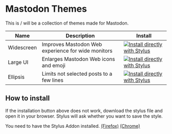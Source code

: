 # Mastodon Themes

This is / will be a collection of themes made for Mastodon.

| Name       | Description                                        | Install                                                 |
| ---------- | -------------------------------------------------- | ------------------------------------------------------- |
| Widescreen | Improves Mastodon Web experience for wide monitors | [![Install directly with Stylus]][widescreen.user.styl] |
| Large UI   | Enlarges Mastodon Web icons and emoji              | [![Install directly with Stylus]][large-ui.user.styl]   |
| Ellipsis   | Limits not selected posts to a few lines           | [![Install directly with Stylus]][ellipsis.user.styl]   |


[Install directly with Stylus]: https://img.shields.io/badge/Install%20directly%20with-Stylus-238b8b.svg
[widescreen.user.styl]: https://raw.githubusercontent.com/ColinTimBarndt/stylus_mastodon-themes/main/mastodon-widescreen.user.styl
[large-ui.user.styl]: https://raw.githubusercontent.com/ColinTimBarndt/stylus_mastodon-themes/main/mastodon-large-ui.user.styl
[ellipsis.user.styl]: https://raw.githubusercontent.com/ColinTimBarndt/stylus_mastodon-themes/main/mastodon-ellipsis.user.styl

## How to install

If the installation button above does not work, download the stylus file and open it in your browser. Stylus will ask whether you want to save the style.

You need to have the Stylus Addon installed. [(Firefox)] [(Chrome)]

[(Firefox)]: https://addons.mozilla.org/en-US/firefox/addon/styl-us/
[(Chrome)]: https://chrome.google.com/webstore/detail/stylus/clngdbkpkpeebahjckkjfobafhncgmne
